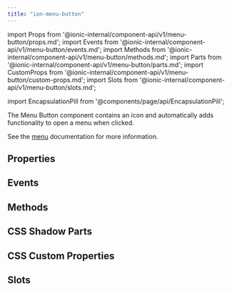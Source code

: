 ```yaml
---
title: "ion-menu-button"
---
```

import Props from '@ionic-internal/component-api/v1/menu-button/props.md';
import Events from '@ionic-internal/component-api/v1/menu-button/events.md';
import Methods from '@ionic-internal/component-api/v1/menu-button/methods.md';
import Parts from '@ionic-internal/component-api/v1/menu-button/parts.md';
import CustomProps from '@ionic-internal/component-api/v1/menu-button/custom-props.md';
import Slots from '@ionic-internal/component-api/v1/menu-button/slots.md';

<head>
  <title>Menu Button | ion-menu-button to Open an App Menu on A Page</title>
  <meta name="description" content="Menu Button is component that automatically creates the icon and functionality to open a menu on an app page. Read to learn more about ion-menu-button." />
</head>

import EncapsulationPill from '@components/page/api/EncapsulationPill';

<EncapsulationPill type="shadow" />


The Menu Button component contains an icon and automatically adds functionality to open a menu when clicked.

See the [menu](./menu) documentation for more information.


## Properties
<Props />

## Events
<Events />

## Methods
<Methods />

## CSS Shadow Parts
<Parts />

## CSS Custom Properties
<CustomProps />

## Slots
<Slots />
